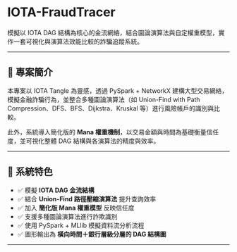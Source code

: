 # IOTA-FraudTracer

模擬以 IOTA DAG 結構為核心的金流網絡，結合圖論演算法與自定權重模型，實作一套可視化與演算法效能比較的詐騙追蹤系統。

---

## 📌 專案簡介

本專案以 IOTA Tangle 為靈感，透過 PySpark + NetworkX 建構大型交易網絡，模擬金融詐騙行為，並整合多種圖論演算法（如 Union-Find with Path Compression、DFS、BFS、Dijkstra、Kruskal 等）進行風險帳戶的識別與比較。

此外，系統導入簡化版的 **Mana 權重機制**，以交易金額與時間為基礎衡量信任度，並可視化整體 DAG 結構與各演算法的精度與效率。

---

## 🧠 系統特色

- ✅ 模擬 **IOTA DAG 金流結構**
- ✅ 結合 **Union-Find 路徑壓縮演算法** 提升查詢效率
- ✅ 加入 **簡化版 Mana 權重模型** 反映信任度
- ✅ 支援多種圖論演算法進行詐欺識別
- ✅ 使用 PySpark + MLlib 模擬資料流分析流程
- ✅ 圖形輸出為 **橫向時間＋銀行層級分層的 DAG 結構圖**

---
